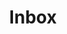 ---
title: Inbox
description: E-Mails, Kommentare, Bewertungen
btn: Inbox
group: backend
priority: 700
---